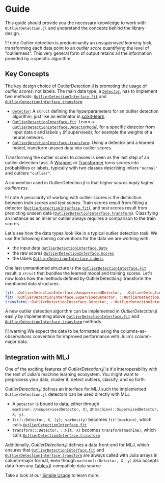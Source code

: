 # Guide

This guide should provide you the necessary knowledge to work with `OutlierDetection.jl` and understand the concepts behind the library design.

!!! note
    Outlier detection is predominantly an *unsupervised learning task*, transforming each data point to an *outlier score* quantifying the level of "outlierness". This very general form of output retains all the information provided by a specific algorithm.

## Key Concepts

The key design choice of OutlierDetection.jl is promoting the usage of *outlier scores*, not labels. The main data type, a [`Detector`](@ref), has to implement two methods: [`OutlierDetectionInterface.fit`](@ref) and [`OutlierDetectionInterface.transform`](@ref).

- [`Detector`](@ref): A `struct` defining the hyperparameters for an outlier detection algorithm, just like an estimator in [scikit-learn](https://scikit-learn.org/stable/developers/develop.html).
- [`OutlierDetectionInterface.fit`](@ref): Learn a [`OutlierDetectionInterface.DetectorModel`](@ref) for a specific detector from input data `X` and labels `y` (if supervised), for example the weights of a neural network.
- [`OutlierDetectionInterface.transform`](@ref): Using a detector and a learned model, transform unseen data into outlier scores.

Transforming the outlier scores to classes is seen as the last step of an outlier detection task. A [Wrapper](../../API/helpers#Wrappers) or [Transformer](../../API/helpers#Transformers) turns scores into probabilities or labels, typically with two classes describing inliers `"normal"` and outliers `"outlier"`. 

A convention used in OutlierDetection.jl is that *higher scores imply higher outlierness*.

!!! note
    A peculiarity of working with outlier scores is the distinction between *train scores* and *test scores*. Train scores result from fitting a detector ([`OutlierDetectionInterface.fit`](@ref)), and test scores result from predicting unseen data ([`OutlierDetectionInterface.transform`](@ref)). Classifying an instance as an inlier or outlier always requires a comparison to the train scores.

Let's see how the data types look like in a typical outlier detection task. We use the following naming conventions for the data we are working with: 

- the input data [`OutlierDetectionInterface.Data`](@ref)
- the raw scores [`OutlierDetectionInterface.Scores`](@ref)
- the labels [`OutlierDetectionInterface.Labels`](@ref)

One last unmentioned structure is the [`OutlierDetectionInterface.Fit`](@ref) result, a `struct` that bundles the learned model and training scores. Let's now looks how the methods defined by OutlierDetection.jl transform the mentioned data structures.

```julia
fit(::OutlierDetectionInterface.UnsupervisedDetector, ::OutlierDetectionInterface.Data; verbosity::Integer)::OutlierDetectionInterface.Fit
fit(::OutlierDetectionInterface.SupervisedDetector, ::OutlierDetectionInterface.Data, ::OutlierDetectionInterface.Labels; verbosity::Integer)::OutlierDetectionInterface.Fit
transform(::OutlierDetectionInterface.Detector, ::OutlierDetectionInterface.Fit, ::OutlierDetectionInterface.Data)::OutlierDetectionInterface.Scores
```

A new outlier detection algorithm can be implemented in *OutlierDetection.jl* easily by implementing above [`OutlierDetectionInterface.fit`](@ref) and [`OutlierDetectionInterface.transform`](@ref) methods.

!!! warning
    We expect the data to be formatted using the columns-as-observations convention for improved performance with Julia's column-major data.

## Integration with MLJ

One of the exciting features of *OutlierDetection.jl* is it's interoperability with the rest of Julia's machine learning ecosystem. You might want to preprocess your data, cluster it, detect outliers, classify, and so forth.

*OutlierDetection.jl* defines an interface for MLJ such the implemented `OutlierDetection.jl` detectors can be used directly with MLJ.

- A `Detector` is bound to data, either through `machine(::UnsupervisedDetector, X)`, or `machine(::SupervisedDetector, X, y)`.
- `fit(::Detector, X, [y]; verbosity)` becomes `fit!(machine)`, which calls [`OutlierDetectionInterface.fit`](@ref)
- `transform(::Detector, ::Fit, X)` becomes `transform(machine)`, which calls [`OutlierDetectionInterface.transform`](@ref)

Additionally, *OutlierDetection.jl* defines a data front-end for MLJ, which ensures that [`OutlierDetectionInterface.fit`](@ref) and [`OutlierDetectionInterface.transform`](@ref) are always called with Julia arrays in column-major format, even though `machine(::Detector, X, y)` also accepts data from any [Tables.jl](https://github.com/JuliaData/Tables.jl)-compatible data source.

Take a look at our [Simple Usage](../../documentation/simple-usage/) to learn more.
